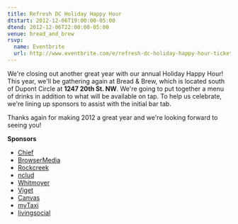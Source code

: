 ```yaml
---
title: Refresh DC Holiday Happy Hour
dtstart: 2012-12-06T19:00:00-05:00
dtend: 2012-12-06T22:00:00-05:00
venue: bread_and_brew
rsvp:
  name: Eventbrite
  url: http://www.eventbrite.com/e/refresh-dc-holiday-happy-hour-tickets-4858364499
---
```


We're closing out another great year with our annual Holiday Happy Hour! This year, we'll be gathering again at Bread & Brew, which is located south of Dupont Circle at **1247 20th St. NW**. We're going to put together a menu of drinks in addition to what will be available on tap. To help us celebrate, we're lining up sponsors to assist with the initial bar tab.

Thanks again for making 2012 a great year and we're looking forward to seeing you!

**Sponsors**

- [Chief](http://www.mybigchief.com/)
- [BrowserMedia](http://www.browsermedia.com/)
- [Rockcreek](http://www.rockcreeksm.com/)
- [nclud](http://nclud.com/)
- [Whitmoyer](http://twitter.com/whistle)
- [Viget](http://viget.com/)
- [Canvas](http://canvas.co/work)
- [myTaxi](http://washington.mytaxi.com/)
- [livingsocial](http://www.livingsocial.com/)